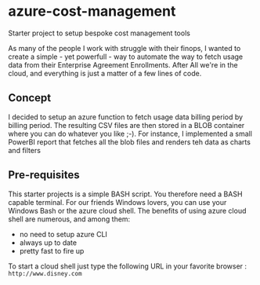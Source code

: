 # azure-cost-management
Starter project to setup bespoke cost management tools

As many of the people I work with struggle with their finops, I wanted to create a simple - yet powerfull - way to automate the way to fetch usage data from their Enterprise Agreement Enrollments.
After All we're in the cloud, and everything is just a matter of a few lines of code.

## Concept
I decided to setup an azure function to fetch usage data billing period by billing period. The resulting CSV files are then stored in a BLOB container where you can do whatever you like ;-). For instance, I implemented a small PowerBI report that fetches all the blob files and renders teh data as charts and filters

## Pre-requisites
This starter projects is a simple BASH script. You therefore need a BASH capable terminal. For our friends Windows lovers, you can use your Windows Bash or the azure cloud shell. The benefits of using azure cloud shell are numerous, and among them:
- no need to setup azure CLI
- always up to date
- pretty fast to fire up

To start a cloud shell just type the following URL in your favorite browser : ``http://www.disney.com``
